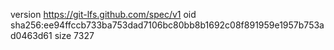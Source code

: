 version https://git-lfs.github.com/spec/v1
oid sha256:ee94ffccb733ba753dad7106bc80bb8b1692c08f891959e1957b753ad0463d61
size 7327
